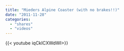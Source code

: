 ```yaml
---
title: "Mieders Alpine Coaster (with no brakes!!)"
date: "2011-11-28"
categories:
  - "shares"
  - "videos"
---
```


<div style="width: 70vw;">{{< youtube iqCkICXWdWI>}}</div>

